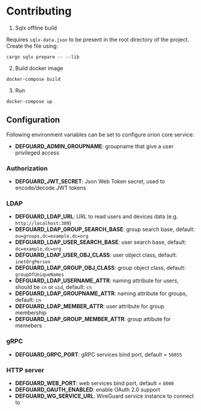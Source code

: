 # Contributing

1. Sqlx offline build

Requires `sqlx-data.json` to be present in the root directory of the project. Create the file using:

```
cargo sqlx prepare -- --lib
```

2. Build docker image

```
docker-compose build
```

3. Run

```
docker-compose up
```

## Configuration

Following environment variables can be set to configure orion core service:

* **DEFGUARD_ADMIN_GROUPNAME**: groupname that give a user privileged access

### Authorization

* **DEFGUARD_JWT_SECRET**: Json Web Token secret, used to encode/decode JWT tokens

### LDAP

* **DEFGUARD_LDAP_URL**: URL to read users and devices data (e.g. `http://localhost:389`)
* **DEFGUARD_LDAP_GROUP_SEARCH_BASE**: group search base, default: `ou=groups,dc=example,dc=org`
* **DEFGUARD_LDAP_USER_SEARCH_BASE**: user search base, default: `dc=example,dc=org`
* **DEFGUARD_LDAP_USER_OBJ_CLASS**: user object class, default: `inetOrgPerson`
* **DEFGUARD_LDAP_GROUP_OBJ_CLASS**: group object class, default: `groupOfUniqueNames`
* **DEFGUARD_LDAP_USERNAME_ATTR**: naming attribute for users, should be `cn` or `uid`, default: `cn` 
* **DEFGUARD_LDAP_GROUPNAME_ATTR**: naming attribute for groups, default: `cn`
* **DEFGUARD_LDAP_MEMBER_ATTR**: user attribute for group membership
* **DEFGUARD_LDAP_GROUP_MEMBER_ATTR**: group attibute for memebers

### gRPC

* **DEFGUARD_GRPC_PORT**: gRPC services bind port, default = `50055`

### HTTP server

* **DEFGUARD_WEB_PORT**: web services bind port, default = `8000`
* **DEFGUARD_OAUTH_ENABLED**: enable OAuth 2.0 support
* **DEFGUARD_WG_SERVICE_URL**: WireGuard service instance to connect to
